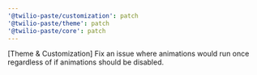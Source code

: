 ```yaml
---
'@twilio-paste/customization': patch
'@twilio-paste/theme': patch
'@twilio-paste/core': patch
---
```


[Theme & Customization] Fix an issue where animations would run once regardless of if animations should be disabled.
